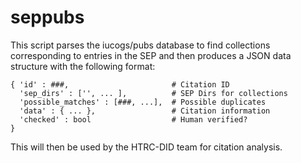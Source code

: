seppubs
=======

This script parses the iucogs/pubs database to find collections corresponding to
entries in the SEP and then produces a JSON data structure with the following
format:

    { 'id' : ###,                       # Citation ID
      'sep_dirs' : ['', ... ],          # SEP Dirs for collections
      'possible_matches' : [###, ...],  # Possible duplicates
      'data' : { ... },                 # Citation information
      'checked' : bool                  # Human verified?
    }

This will then be used by the HTRC-DID team for citation analysis.
